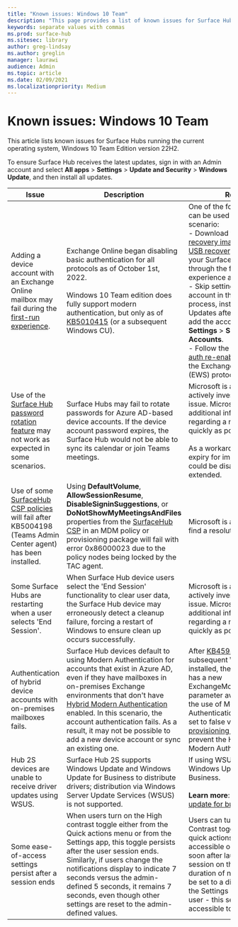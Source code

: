 ```yaml
---
title: "Known issues: Windows 10 Team"
description: "This page provides a list of known issues for Surface Hubs"
keywords: separate values with commas
ms.prod: surface-hub
ms.sitesec: library
author: greg-lindsay
ms.author: greglin
manager: laurawi
audience: Admin
ms.topic: article
ms.date: 02/09/2021
ms.localizationpriority: Medium
---
```

# Known issues: Windows 10 Team

This article lists known issues for Surface Hubs running the current operating system, Windows 10 Team Edition version 22H2.

To ensure Surface Hub receives the latest updates, sign in with an Admin account and select **All apps** > **Settings** > **Update and Security** > **Windows Update**, and then install all updates.

| Issue               | Description           | Remedy                 |
|---------------------|-----------------------|------------------------|
| Adding a device account with an Exchange Online mailbox may fail during the [first-run experience](first-run-program-surface-hub.md). | Exchange Online began disabling basic authentication for all protocols as of October 1st, 2022.<br> <br>Windows 10 Team edition does fully support modern authentication, but only as of [KB5010415](https://support.microsoft.com/help/5010415) (or a subsequent Windows CU). | One of the following options can be used to address this scenario:<br>- Download the latest [Hub 2S recovery image](https://aka.ms/SRI) and follow the [USB recovery steps](surface-hub-2s-recover-reset.md#recover-surface-hub-2s-by-using-a-usb-recovery-drive) to update your Surface Hub and go through the first-run experience again.<br>- Skip setting up a device account in the first-run process, install all Windows Updates afterwards, and then add the account from **Settings** > **Surface Hub** > **Accounts**.<br>- Follow the [one-time basic auth re-enablement steps](https://aka.ms/EXOBasicAuthLatest) for the Exchange Web Services (EWS) protocol. |
| Use of the [Surface Hub password rotation feature](password-management-for-surface-hub-device-accounts.md) may not work as expected in some scenarios. | Surface Hubs may fail to rotate passwords for Azure AD-based device accounts. If the device account password expires, the Surface Hub would not be able to sync its calendar or join Teams meetings. | Microsoft is aware of and is actively investigating this issue. Microsoft will provide additional information regarding a resolution as quickly as possible.<br> <br>As a workaround, password expiry for impacted accounts could be disabled or extended. |
| Use of some [SurfaceHub CSP policies](/mem/intune/configuration/device-restrictions-windows-10-teams#apps-and-experience) will fail after KB5004198 (Teams Admin Center agent) has been installed. | Using **DefaultVolume**, **AllowSessionResume**, **DisableSigninSuggestions**, or **DoNotShowMyMeetingsAndFiles** properties from the [SurfaceHub CSP](/windows/client-management/mdm/surfacehub-csp) in an MDM policy or provisioning package will fail with error 0x86000023 due to the policy nodes being locked by the TAC agent. | Microsoft is actively looking to find a resolution to this issue. |
| Some Surface Hubs are restarting when a user selects 'End Session'.  | When Surface Hub device users select the 'End Session' functionality to clear user data, the Surface Hub device may erroneously detect a cleanup failure, forcing a restart of Windows to ensure clean up occurs successfully.  | Microsoft is aware of and is actively investigating this issue.  Microsoft will provide additional information regarding a resolution as quickly as possible.|
| Authentication of hybrid device accounts with on-premises mailboxes fails. | Surface Hub devices default to using Modern Authentication for accounts that exist in Azure AD, even if they have mailboxes in on-premises Exchange environments that don't have [Hybrid Modern Authentication](/microsoft-365/enterprise/configure-exchange-server-for-hybrid-modern-authentication) enabled. In this scenario, the account authentication fails. As a result, it may not be possible to add a new device account or sync an existing one. | After [KB4598291](https://support.microsoft.com/help/4598291) (or a subsequent Windows CU) is installed, the [SurfaceHub CSP](/windows/client-management/mdm/surfacehub-csp) has a new ExchangeModernAuthEnabled parameter available to toggle the use of Modern Authentication. This can be set to false via MDM policy or [provisioning package](https://download.microsoft.com/download/8/3/F/83FD5089-D14E-42E3-AF7C-6FC36F80D347/ExchangeModernAuthDisabled.ppkg) to prevent the Hub from using Modern Authentication. |
| Hub 2S devices are unable to receive driver updates using WSUS. | Surface Hub 2S supports Windows Update and Windows Update for Business to distribute drivers; distribution via Windows Server Update Services (WSUS) is not supported. | If using WSUS, migrate to Windows Update for Business.<br> <br>**Learn more**: [What is Windows update for business?](/windows/deployment/update/waas-manage-updates-wufb) |
| Some ease-of-access settings persist after a session ends| When users turn on the High contrast toggle either from the Quick actions menu or from the Settings app, this toggle persists after the user session ends. Similarly, if users change the notifications display to indicate 7 seconds versus the admin-defined 5 seconds, it remains 7 seconds, even though other settings are reset to the admin-defined values. | Users can turn off the High Contrast toggle from the quick actions(caret) menu accessible on the Taskbar soon after launching a session on the Hub. Display duration of notifications can be set to a different value via the Settings app by the next user - this setting is accessible to all users. |
